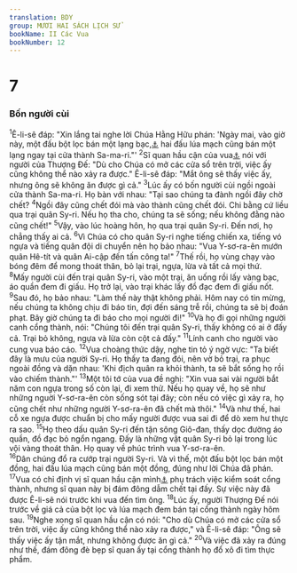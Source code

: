 ```yaml
---
translation: BDY
group: MƯƠI HAI SÁCH LỊCH SỬ
bookName: II Các Vua 
bookNumber: 12
---
```


<div class="title"><h1>7</h1><h3>Bốn người cùi</h3></div>
<span class="verse 2vua_7_1"><sup>1</sup>Ê-li-sê đáp: &#34;Xin lắng tai nghe lời Chúa Hằng Hữu phán: &#39;Ngày mai, vào giờ này, một đấu bột lọc bán một lạng bạc,<a href="#" data-toggle="tooltip" data-placement="bottom" title="Nt sheqels">⚓</a> hai đấu lúa mạch cũng bán một lạng ngay tại cửa thành Sa-ma-ri.&#34;&#39; </span>
<span class="verse 2vua_7_2"><sup>2</sup>Sĩ quan hầu cận của vua<a href="#" data-toggle="tooltip" data-placement="bottom" title="Nt quan có nhiệm vụ đưa tay cho vua tựa vào">⚓</a> nói với người của Thượng Đế: &#34;Dù cho Chúa có mở các cửa sổ trên trời, việc ấy cũng không thể nào xảy ra được.&#34; Ê-li-sê đáp: &#34;Mắt ông sẽ thấy việc ấy, nhưng ông sẽ không ăn được gì cả.&#34; </span>
<span class="verse 2vua_7_3"><sup>3</sup>Lúc ấy có bốn người cùi ngồi ngoài cửa thành Sa-ma-ri. Họ bàn với nhau: &#34;Tại sao chúng ta đành ngồi đây chờ chết? </span>
<span class="verse 2vua_7_4"><sup>4</sup>Ngồi đây cũng chết đói mà vào thành cũng chết đói. Chi bằng cứ liều qua trại quân Sy-ri. Nếu họ tha cho, chúng ta sẽ sống; nếu không đằng nào cũng chết!&#34; </span>
<span class="verse 2vua_7_5"><sup>5</sup>Vậy, vào lúc hoàng hôn, họ qua trại quân Sy-ri. Đến nơi, họ chẳng thấy ai cả. </span>
<span class="verse 2vua_7_6"><sup>6</sup>Vì Chúa có cho quân Sy-ri nghe tiếng chiến xa, tiếng vó ngựa và tiếng quân đội di chuyển nên họ bảo nhau: &#34;Vua Y-sơ-ra-ên mướn quân Hê-tít và quân Ai-cập đến tấn công ta!&#34; </span>
<span class="verse 2vua_7_7"><sup>7</sup>Thế rồi, họ vùng chạy vào bóng đêm để mong thoát thân, bỏ lại trại, ngựa, lừa và tất cả mọi thứ.<br/></span>
<span class="verse 2vua_7_8"><sup>8</sup>Mấy người cùi đến trại quân Sy-ri, vào một trại, ăn uống rồi lấy vàng bạc, áo quần đem đi giấu. Họ trở lại, vào trại khác lấy đồ đạc đem đi giấu nốt. </span>
<span class="verse 2vua_7_9"><sup>9</sup>Sau đó, họ bảo nhau: &#34;Làm thế này thật không phải. Hôm nay có tin mừng, nếu chúng ta không chịu đi báo tin, đợi đến sáng trễ rồi, chúng ta sẽ bị đoán phạt. Bây giờ chúng ta đi báo cho mọi người đi!&#34; </span>
<span class="verse 2vua_7_10"><sup>10</sup>Và họ đi gọi những người canh cổng thành, nói: &#34;Chúng tôi đến trại quân Sy-ri, thấy không có ai ở đấy cả. Trại bỏ không, ngựa và lừa còn cột cả đấy.&#34; </span>
<span class="verse 2vua_7_11"><sup>11</sup>Lính canh cho người vào cung vua báo cáo. </span>
<span class="verse 2vua_7_12"><sup>12</sup>Vua choàng thức dậy, nghe tin tỏ ý ngờ vực: &#34;Ta biết đây là mưu của người Sy-ri. Họ thấy ta đang đói, nên vờ bỏ trại, ra phục ngoài đồng và dặn nhau: &#39;Khi địch quân ra khỏi thành, ta sẽ bắt sống họ rồi vào chiếm thành.&#34;&#39; </span>
<span class="verse 2vua_7_13"><sup>13</sup>Một tôi tớ của vua đề nghị: &#34;Xin vua sai vài người bắt năm con ngựa trong số còn lại, đi xem thử. Nếu họ quay về, họ sẽ như những nguời Y-sơ-ra-ên còn sống sót tại đây; còn nếu có việc gì xảy ra, họ cũng chết như những người Y-sơ-ra-ên đã chết mà thôi.&#34; </span>
<span class="verse 2vua_7_14"><sup>14</sup>Và như thế, hai cỗ xe ngựa được chuẩn bị cho mấy người được vua sai đi để dò xem hư thực ra sao. </span>
<span class="verse 2vua_7_15"><sup>15</sup>Họ theo dấu quân Sy-ri đến tận sông Giô-đan, thấy dọc đường áo quần, đồ đạc bỏ ngổn ngang. Đấy là những vật quân Sy-ri bỏ lại trong lúc vội vàng thoát thân. Họ quay về phúc trình vua Y-sơ-ra-ên.<br/></span>
<span class="verse 2vua_7_16"><sup>16</sup>Dân chúng đổ ra cướp trại người Sy-ri. Và vì thế, một đấu bột lọc bán một đồng, hai đấu lúa mạch cũng bán một đồng, đúng như lời Chúa đã phán.<br/></span>
<span class="verse 2vua_7_17"><sup>17</sup>Vua có chỉ định vị sĩ quan hầu cận mình<a href="#" data-toggle="tooltip" data-placement="bottom" title="Xin xem lời chú thích của câu 2">⚓</a> phụ trách việc kiểm soát cổng thành, nhưng sĩ quan này bị đám đông dẫm chết tại đấy. Sự việc này đã được Ê-li-sê nói trước khi vua đến tìm ông. </span>
<span class="verse 2vua_7_18"><sup>18</sup>Lúc ấy, người Thượng Đế nói trước về giá cả của bột lọc và lúa mạch đem bán tại cổng thành ngày hôm sau. </span>
<span class="verse 2vua_7_19"><sup>19</sup>Nghe xong sĩ quan hầu cận có nói: &#34;Cho dù Chúa có mở các cửa sổ trên trời, việc ấy cũng không thể nào xảy ra được,&#34; và Ê-li-sê đáp: &#34;Ông sẽ thấy việc ấy tận mắt, nhưng không được ăn gì cả.&#34; </span>
<span class="verse 2vua_7_20"><sup>20</sup>Và việc đã xảy ra đúng như thế, đám đông đè bẹp sĩ quan ấy tại cổng thành họ đổ xô đi tìm thực phẩm.</span>
